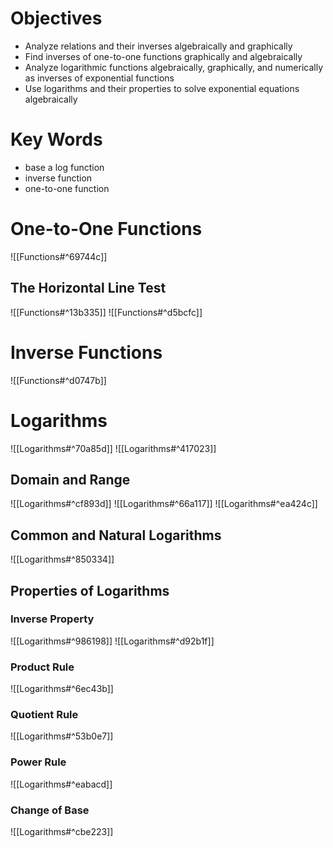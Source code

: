 # Objectives
- Analyze relations and their inverses algebraically and graphically
- Find inverses of one-to-one functions graphically and algebraically
- Analyze logarithmic functions algebraically, graphically, and numerically as inverses of exponential functions
- Use logarithms and their properties to solve exponential equations algebraically

# Key Words
- base a log function
- inverse function
- one-to-one function

# One-to-One Functions
![[Functions#^69744c]]

## The Horizontal Line Test
![[Functions#^13b335]]
![[Functions#^d5bcfc]]

# Inverse Functions
![[Functions#^d0747b]]

# Logarithms
![[Logarithms#^70a85d]]
![[Logarithms#^417023]]

## Domain and Range
![[Logarithms#^cf893d]]
![[Logarithms#^66a117]]
![[Logarithms#^ea424c]]

## Common and Natural Logarithms
![[Logarithms#^850334]]

## Properties of Logarithms
### Inverse Property
![[Logarithms#^986198]]
![[Logarithms#^d92b1f]]

### Product Rule
![[Logarithms#^6ec43b]]

### Quotient Rule
![[Logarithms#^53b0e7]]

### Power Rule
![[Logarithms#^eabacd]]

### Change of Base
![[Logarithms#^cbe223]]